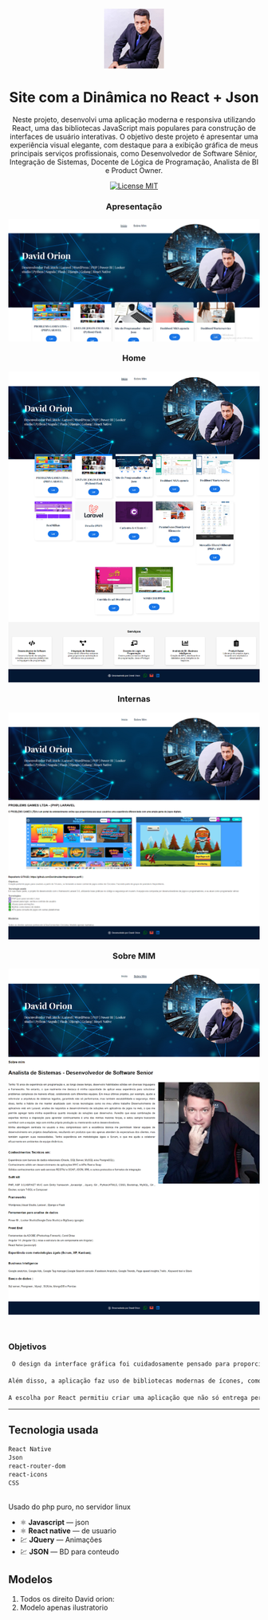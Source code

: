 <h1 align="center">
<br>
  <img src="img/logo.png"  width="120">
<br>
<br>
Site  com  a Dinâmica no React + Json
</h1>

<p align="center">
Neste projeto, desenvolvi uma aplicação moderna e responsiva utilizando React, uma das bibliotecas JavaScript mais populares para construção de interfaces de usuário interativas. O objetivo deste projeto é apresentar uma experiência visual elegante, com destaque para a exibição gráfica de meus principais serviços profissionais, como Desenvolvedor de Software Sênior, Integração de Sistemas, Docente de Lógica de Programação, Analista de BI e Product Owner.</p>

<p align="center">
  <a href="#">
    <img src="https://img.shields.io/badge/License-MIT-blue.svg" alt="License MIT">
  </a>
</p>

<div align="center">

### Apresentação

<img src="img/capa.png" alt="web" align="center" width="525"><br>

### Home


  <img src="img/home.png" alt="web" align="center" width="525"><br>

  ### Internas

  <img src="img/projetos.png" alt="web" align="center" width="525"><br>

   ### Sobre MIM

  <img src="img/sobremim.png" alt="web" align="center" width="525"><br>
  
  <br> 

</div>

 
 ### Objetivos
```sh
 O design da interface gráfica foi cuidadosamente pensado para proporcionar uma navegação fluida e intuitiva, com ícones representativos para cada serviço, combinados com breves descrições. Utilizando componentes reutilizáveis, o código é modular e eficiente, garantindo escalabilidade e facilidade de manutenção. Cada ícone e serviço são renderizados dinamicamente a partir de dados armazenados em um arquivo JSON, aproveitando a capacidade do React de atualizar e manipular o DOM de maneira eficiente.

Além disso, a aplicação faz uso de bibliotecas modernas de ícones, como React Icons, para enriquecer a interface com representações visuais profissionais e esteticamente agradáveis. O layout é totalmente responsivo, garantindo que o conteúdo seja acessível e visualmente atraente tanto em dispositivos móveis quanto em telas maiores.

A escolha por React permitiu criar uma aplicação que não só entrega performance e rapidez, mas também proporciona uma experiência de usuário envolvente. Este projeto serve como uma vitrine para o uso de tecnologias de ponta no desenvolvimento de interfaces web, unindo eficiência e design gráfico sofisticado para atrair a atenção de recrutadores e clientes em potencial. 

```


<hr />

## Tecnologia usada

```sh
React Native 
Json
react-router-dom
react-icons
CSS
 
```

Usado do php puro, no servidor linux 

- ⚛️ **Javascript** — json
- ⚛️ **React native** — 
de usuario
- 💹 **JQuery** — Animações
- 💹 **JSON** — BD para conteudo


## Modelos

1. Todos os direito David orion:<br />
3. Modelo apenas ilustratorio<br />





